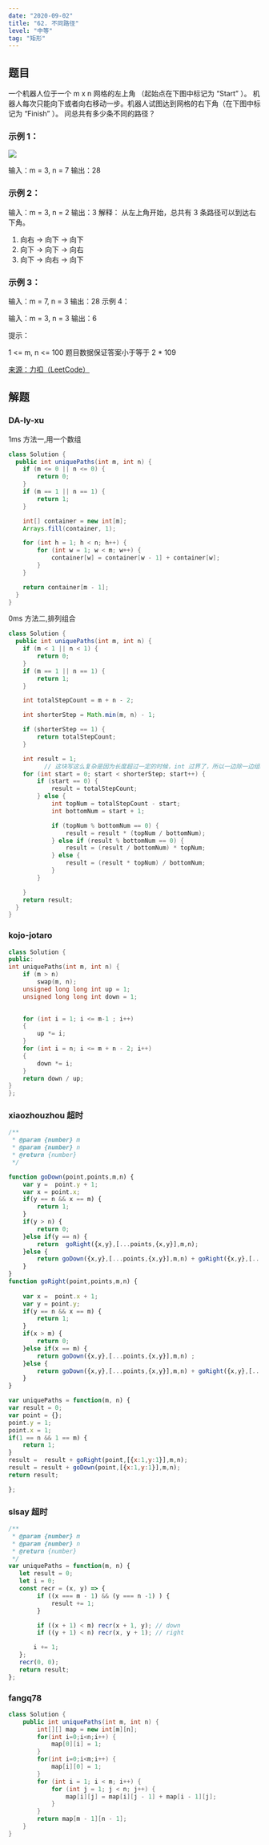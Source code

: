 ```yaml
---
date: "2020-09-02"
title: "62. 不同路径"
level: "中等"
tag: "矩形"
---
```


## 题目
一个机器人位于一个 m x n 网格的左上角 （起始点在下图中标记为 “Start” ）。
机器人每次只能向下或者向右移动一步。机器人试图达到网格的右下角（在下图中标记为 “Finish” ）。
问总共有多少条不同的路径？

### 示例 1：
![](./62-01.png)

输入：m = 3, n = 7
输出：28
### 示例 2：

输入：m = 3, n = 2
输出：3
解释：
从左上角开始，总共有 3 条路径可以到达右下角。
1. 向右 -> 向下 -> 向下
2. 向下 -> 向下 -> 向右
3. 向下 -> 向右 -> 向下
### 示例 3：

输入：m = 7, n = 3
输出：28
示例 4：

输入：m = 3, n = 3
输出：6
 

提示：

1 <= m, n <= 100
题目数据保证答案小于等于 2 * 109

[来源：力扣（LeetCode）](https://leetcode-cn.com/problems/unique-paths)


## 解题

### DA-ly-xu 
1ms 方法一,用一个数组
```java 
class Solution {
  public int uniquePaths(int m, int n) {
  	if (m <= 0 || n <= 0) {
  		return 0;
  	}
  	if (m == 1 || n == 1) {
  		return 1;
  	}

  	int[] container = new int[m];
  	Arrays.fill(container, 1);

  	for (int h = 1; h < n; h++) {
  		for (int w = 1; w < m; w++) {
  			container[w] = container[w - 1] + container[w];
  		}
  	}

  	return container[m - 1];
  }
}
```

0ms 方法二,排列组合
```java 
class Solution {
  public int uniquePaths(int m, int n) {
  	if (m < 1 || n < 1) {
  		return 0;
  	}
  	if (m == 1 || n == 1) {
  		return 1;
  	}

  	int totalStepCount = m + n - 2;

  	int shorterStep = Math.min(m, n) - 1;

  	if (shorterStep == 1) {
  		return totalStepCount;
  	}

  	int result = 1;
          // 这块写这么复杂是因为长度超过一定的时候，int 过界了，所以一边除一边组装结果
  	for (int start = 0; start < shorterStep; start++) {
  		if (start == 0) {
  			result = totalStepCount;
  		} else {
  			int topNum = totalStepCount - start;
  			int bottomNum = start + 1;

  			if (topNum % bottomNum == 0) {
  				result = result * (topNum / bottomNum);
  			} else if (result % bottomNum == 0) {
  				result = (result / bottomNum) * topNum;
  			} else {
  				result = (result * topNum) / bottomNum;
  			}
  		}

  	}
  	return result;
  }
}
```

### kojo-jotaro
```c++
class Solution {
public:
int uniquePaths(int m, int n) {
	if (m > n)
		swap(m, n);
	unsigned long long int up = 1;
	unsigned long long int down = 1;

    
	for (int i = 1; i <= m-1 ; i++)
	{
		up *= i;
	}
	for (int i = n; i <= m + n - 2; i++)
	{
		down *= i;
	}
	return down / up;
}
};
```

### xiaozhouzhou 超时
```js
/**
 * @param {number} m
 * @param {number} n
 * @return {number}
 */

function goDown(point,points,m,n) {
    var y =  point.y + 1;
    var x = point.x;
    if(y == n && x == m) {
        return 1;
    }
    if(y > n) {
        return 0;
    }else if(y == n) {
        return  goRight({x,y},[...points,{x,y}],m,n);
    }else {
        return goDown({x,y},[...points,{x,y}],m,n) + goRight({x,y},[...points,{x,y}],m,n);
    }
}
function goRight(point,points,m,n) {
    
    var x =  point.x + 1;
    var y = point.y;
    if(y == n && x == m) {
        return 1;
    }
    if(x > m) {
        return 0;
    }else if(x == m) {
        return goDown({x,y},[...points,{x,y}],m,n) ;
    }else {
        return goDown({x,y},[...points,{x,y}],m,n) + goRight({x,y},[...points,{x,y}],m,n);
    }
}

var uniquePaths = function(m, n) {
var result = 0;
var point = {};
point.y = 1;
point.x = 1;
if(1 == n && 1 == m) {
    return 1;
}
result =  result + goRight(point,[{x:1,y:1}],m,n);
result = result + goDown(point,[{x:1,y:1}],m,n);
return result;

};
```

### slsay 超时
```js
/**
 * @param {number} m
 * @param {number} n
 * @return {number}
 */
var uniquePaths = function(m, n) {
   let result = 0;
   let i = 0;
   const recr = (x, y) => {
        if ((x === m - 1) && (y === n -1) ) {
            result += 1;
        }

        if ((x + 1) < m) recr(x + 1, y); // down
        if ((y + 1) < n) recr(x, y + 1); // right

       i += 1;
   };
   recr(0, 0);
   return result;
};
```

### fangq78
```java
class Solution {
    public int uniquePaths(int m, int n) {
        int[][] map = new int[m][n];
        for(int i=0;i<n;i++) {
            map[0][i] = 1;
        }
        for(int i=0;i<m;i++) {
            map[i][0] = 1;
        }
        for (int i = 1; i < m; i++) {
            for (int j = 1; j < n; j++) {
                map[i][j] = map[i][j - 1] + map[i - 1][j];
            }
        }
        return map[m - 1][n - 1];
    }
}
```